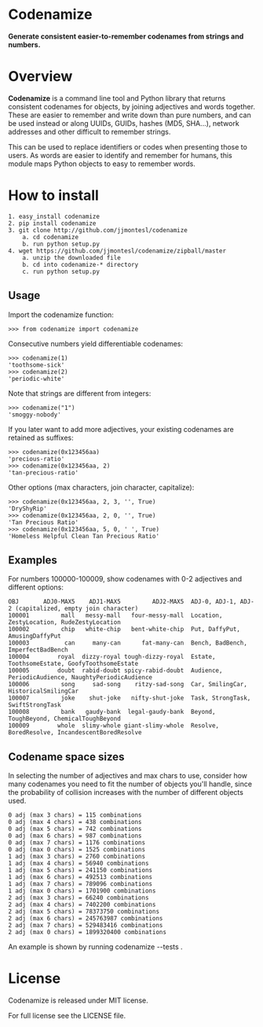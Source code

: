 Codenamize
==========

**Generate consistent easier-to-remember codenames from strings and numbers.**


Overview
========

**Codenamize** is a command line tool and Python library that
returns consistent codenames for objects, by joining
adjectives and words together. These are easier to remember and
write down than pure numbers, and can be used instead or along UUIDs,
GUIDs, hashes (MD5, SHA...), network addresses and other difficult
to remember strings.

This can be used to replace identifiers or codes when presenting those to users.
As words are easier to identify and remember for humans, this module maps
Python objects to easy to remember words.


How to install
==============

    1. easy_install codenamize
    2. pip install codenamize
    3. git clone http://github.com/jjmontesl/codenamize
        a. cd codenamize
        b. run python setup.py
    4. wget https://github.com/jjmontesl/codenamize/zipball/master
        a. unzip the downloaded file
        b. cd into codenamize-* directory
        c. run python setup.py


Usage
-----

Import the codenamize function:

    >>> from codenamize import codenamize

Consecutive numbers yield differentiable codenames:

    >>> codenamize(1)
    'toothsome-sick'
    >>> codenamize(2)
    'periodic-white'

Note that strings are different from integers:

    >>> codenamize("1")
    'smoggy-nobody'

If you later want to add more adjectives, your existing codenames
are retained as suffixes:

    >>> codenamize(0x123456aa)
    'precious-ratio'
    >>> codenamize(0x123456aa, 2)
    'tan-precious-ratio'

Other options (max characters, join character, capitalize):

    >>> codenamize(0x123456aa, 2, 3, '', True)
    'DryShyRip'
    >>> codenamize(0x123456aa, 2, 0, '', True)
    'Tan Precious Ratio'
    >>> codenamize(0x123456aa, 5, 0, ' ', True)
    'Homeless Helpful Clean Tan Precious Ratio'

Examples
--------

For numbers 100000-100009, show codenames with 0-2 adjectives and different options:

    OBJ       ADJ0-MAX5    ADJ1-MAX5         ADJ2-MAX5  ADJ-0, ADJ-1, ADJ-2 (capitalized, empty join character)
    100001         mall   messy-mall   four-messy-mall  Location, ZestyLocation, RudeZestyLocation
    100002         chip   white-chip   bent-white-chip  Put, DaffyPut, AmusingDaffyPut
    100003          can     many-can      fat-many-can  Bench, BadBench, ImperfectBadBench
    100004        royal  dizzy-royal tough-dizzy-royal  Estate, ToothsomeEstate, GoofyToothsomeEstate
    100005        doubt  rabid-doubt spicy-rabid-doubt  Audience, PeriodicAudience, NaughtyPeriodicAudience
    100006         song     sad-song    ritzy-sad-song  Car, SmilingCar, HistoricalSmilingCar
    100007         joke    shut-joke   nifty-shut-joke  Task, StrongTask, SwiftStrongTask
    100008         bank   gaudy-bank  legal-gaudy-bank  Beyond, ToughBeyond, ChemicalToughBeyond
    100009        whole  slimy-whole giant-slimy-whole  Resolve, BoredResolve, IncandescentBoredResolve

Codename space sizes
--------------------

In selecting the number of adjectives and max chars to use, consider how
many codenames you need to fit the number of objects you'll handle, since
the probability of collision increases with the number of different objects
used.

    0 adj (max 3 chars) = 115 combinations
    0 adj (max 4 chars) = 438 combinations
    0 adj (max 5 chars) = 742 combinations
    0 adj (max 6 chars) = 987 combinations
    0 adj (max 7 chars) = 1176 combinations
    0 adj (max 0 chars) = 1525 combinations
    1 adj (max 3 chars) = 2760 combinations
    1 adj (max 4 chars) = 56940 combinations
    1 adj (max 5 chars) = 241150 combinations
    1 adj (max 6 chars) = 492513 combinations
    1 adj (max 7 chars) = 789096 combinations
    1 adj (max 0 chars) = 1701900 combinations
    2 adj (max 3 chars) = 66240 combinations
    2 adj (max 4 chars) = 7402200 combinations
    2 adj (max 5 chars) = 78373750 combinations
    2 adj (max 6 chars) = 245763987 combinations
    2 adj (max 7 chars) = 529483416 combinations
    2 adj (max 0 chars) = 1899320400 combinations

An example is shown by running  codenamize --tests .


License
====================

Codenamize is released under MIT license.

For full license see the LICENSE file.

